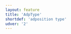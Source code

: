 ```yaml
---
layout: feature
title: 'AdpType'
shortdef: 'adposition type'
udver: '2'
---
```

<!-- Interlanguage links updated Čt lis 12 09:42:59 CET 2020 -->
